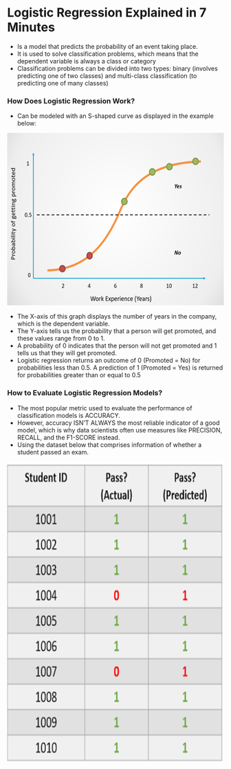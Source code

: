 # Logistic Regression Explained in 7 Minutes
- Is a model that predicts the probability of an event taking place.
- It is used to solve classification problems, which means that the dependent variable is always a class or category
- Classification problems can be divided into two types: binary (involves predicting one of two classes) and multi-class classification (to predicting one of many classes)

### How Does Logistic Regression Work?
- Can be modeled with an S-shaped curve as displayed in the example below:
<p align="center">
  <img src="logistic1.png" width="550" height="400">
</p>

- The X-axis of this graph displays the number of years in the company, which is the dependent variable. <br/>
- The Y-axis tells us the probability that a person will get promoted, and these values range from 0 to 1. <br/>
- A probability of 0 indicates that the person will not get promoted and 1 tells us that they will get promoted. <br/>
- Logistic regression returns an outcome of 0 (Promoted = No) for probabilities less than 0.5. A prediction of 1 (Promoted = Yes) is returned for probabilities greater than or equal to 0.5 <br/>

### How to Evaluate Logistic Regression Models?
- The most popular metric used to evaluate the performance of classification models is ACCURACY.
- However, accuracy ISN’T ALWAYS the most reliable indicator of a good model, which is why data scientists often use measures like PRECISION, RECALL, and the F1-SCORE instead.
- Using the dataset below that comprises information of whether a student passed an exam.
<p align="center">
  <img src="logistic2.png" width="550" height="700">
</p>
